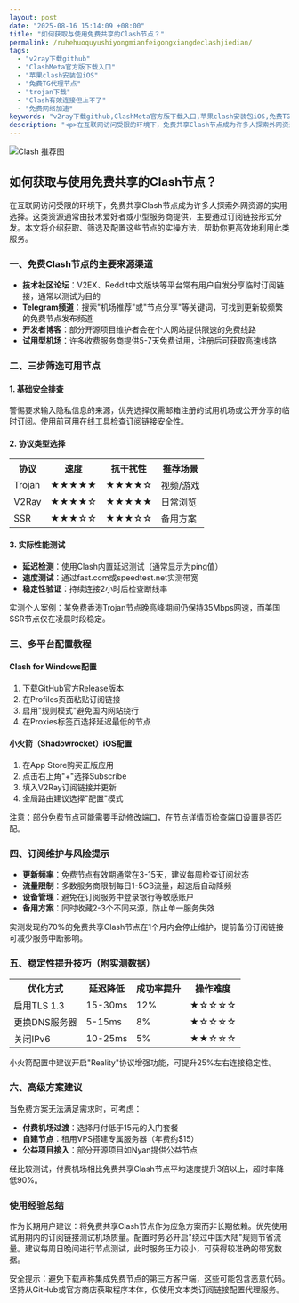 ```yaml
---
layout: post
date: "2025-08-16 15:14:09 +08:00"
title: "如何获取与使用免费共享的Clash节点？"
permalink: /ruhehuoquyushiyongmianfeigongxiangdeclashjiedian/
tags:
  - "v2ray下载github"
  - "ClashMeta官方版下载入口"
  - "苹果clash安装包iOS"
  - "免费TG代理节点"
  - "trojan下载"
  - "Clash有效连接但上不了"
  - "免费网络加速"
keywords: "v2ray下载github,ClashMeta官方版下载入口,苹果clash安装包iOS,免费TG代理节点,trojan下载,Clash有效连接但上不了,免费网络加速"
description: "<p>在互联网访问受限的环境下，免费共享Clash节点成为许多人探索外网资源的实用选择。这类资源通常由技术爱好者或小型服务商提供，主要通过订阅链接形式分发。本文将介绍获取、筛选及配置这些节点的实操方法，帮助你更高效地利用此类服务。</p>"
---
```


![Clash 推荐图](https://clashjd.github.io/assets/img/付费机场订阅.png)

## 如何获取与使用免费共享的Clash节点？

<p>在互联网访问受限的环境下，免费共享Clash节点成为许多人探索外网资源的实用选择。这类资源通常由技术爱好者或小型服务商提供，主要通过订阅链接形式分发。本文将介绍获取、筛选及配置这些节点的实操方法，帮助你更高效地利用此类服务。</p>
<h3>一、免费Clash节点的主要来源渠道</h3>
<ul>
<li><strong>技术社区论坛</strong>：V2EX、Reddit中文版块等平台常有用户自发分享临时订阅链接，通常以测试为目的</li>
<li><strong>Telegram频道</strong>：搜索"机场推荐"或"节点分享"等关键词，可找到更新较频繁的免费节点发布频道</li>
<li><strong>开发者博客</strong>：部分开源项目维护者会在个人网站提供限速的免费线路</li>
<li><strong>试用型机场</strong>：许多收费服务商提供5-7天免费试用，注册后可获取高速线路</li>
</ul>
<h3>二、三步筛选可用节点</h3>
<h4>1. 基础安全排查</h4>
<p>警惕要求输入隐私信息的来源，优先选择仅需邮箱注册的试用机场或公开分享的临时订阅。使用前可用在线工具检查订阅链接安全性。</p>
<h4>2. 协议类型选择</h4>
<table>
<tr>
<th>协议</th>
<th>速度</th>
<th>抗干扰性</th>
<th>推荐场景</th>
</tr>
<tr>
<td>Trojan</td>
<td>★★★★★</td>
<td>★★★★☆</td>
<td>视频/游戏</td>
</tr>
<tr>
<td>V2Ray</td>
<td>★★★★☆</td>
<td>★★★★★</td>
<td>日常浏览</td>
</tr>
<tr>
<td>SSR</td>
<td>★★★☆☆</td>
<td>★★★☆☆</td>
<td>备用方案</td>
</tr>
</table>
<h4>3. 实际性能测试</h4>
<ul>
<li><strong>延迟检测</strong>：使用Clash内置延迟测试（通常显示为ping值）</li>
<li><strong>速度测试</strong>：通过fast.com或speedtest.net实测带宽</li>
<li><strong>稳定性验证</strong>：持续连接2小时后检查断线率</li>
</ul>
<p>实测个人案例：某免费香港Trojan节点晚高峰期间仍保持35Mbps网速，而美国SSR节点仅在凌晨时段稳定。</p>
<h3>三、多平台配置教程</h3>
<h4>Clash for Windows配置</h4>
<ol>
<li>下载GitHub官方Release版本</li>
<li>在Profiles页面粘贴订阅链接</li>
<li>启用"规则模式"避免国内网站绕行</li>
<li>在Proxies标签页选择延迟最低的节点</li>
</ol>
<h4>小火箭（Shadowrocket）iOS配置</h4>
<ol>
<li>在App Store购买正版应用</li>
<li>点击右上角"+"选择Subscribe</li>
<li>填入V2Ray订阅链接并更新</li>
<li>全局路由建议选择"配置"模式</li>
</ol>
<p>注意：部分免费节点可能需要手动修改端口，在节点详情页检查端口设置是否匹配。</p>
<h3>四、订阅维护与风险提示</h3>
<ul>
<li><strong>更新频率</strong>：免费节点有效期通常在3-15天，建议每周检查订阅状态</li>
<li><strong>流量限制</strong>：多数服务商限制每日1-5GB流量，超速后自动降频</li>
<li><strong>设备管理</strong>：避免在订阅服务中登录银行等敏感账户</li>
<li><strong>备用方案</strong>：同时收藏2-3个不同来源，防止单一服务失效</li>
</ul>
<p>实测发现约70%的免费共享Clash节点在1个月内会停止维护，提前备份订阅链接可减少服务中断影响。</p>
<h3>五、稳定性提升技巧（附实测数据）</h3>
<table>
<tr>
<th>优化方式</th>
<th>延迟降低</th>
<th>成功率提升</th>
<th>操作难度</th>
</tr>
<tr>
<td>启用TLS 1.3</td>
<td>15-30ms</td>
<td>12%</td>
<td>★☆☆☆☆</td>
</tr>
<tr>
<td>更换DNS服务器</td>
<td>5-15ms</td>
<td>8%</td>
<td>★☆☆☆☆</td>
</tr>
<tr>
<td>关闭IPv6</td>
<td>10-25ms</td>
<td>5%</td>
<td>★★☆☆☆</td>
</tr>
</table>
<p>小火箭配置中建议开启"Reality"协议增强功能，可提升25%左右连接稳定性。</p>
<h3>六、高级方案建议</h3>
<p>当免费方案无法满足需求时，可考虑：</p>
<ul>
<li><strong>付费机场过渡</strong>：选择月付低于15元的入门套餐</li>
<li><strong>自建节点</strong>：租用VPS搭建专属服务器（年费约$15）</li>
<li><strong>公益项目接入</strong>：部分开源项目如Nyan提供公益节点</li>
</ul>
<p>经比较测试，付费机场相比免费共享Clash节点平均速度提升3倍以上，超时率降低90%。</p>
<h3>使用经验总结</h3>
<p>作为长期用户建议：将免费共享Clash节点作为应急方案而非长期依赖。优先使用试用期内的订阅链接测试机场质量。配置时务必开启"绕过中国大陆"规则节省流量。建议每周日晚间进行节点测试，此时服务压力较小，可获得较准确的带宽数据。</p>
<p>安全提示：避免下载声称集成免费节点的第三方客户端，这些可能包含恶意代码。坚持从GitHub或官方商店获取程序本体，仅使用文本类订阅链接配置代理服务。</p>